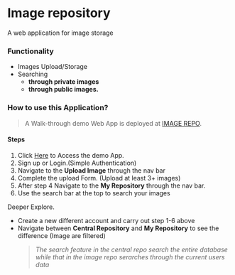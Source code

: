 # Image repository

A web application for image storage

### Functionality
- Images Upload/Storage 
- Searching 
    - **through private images**
    - **through public images.**


### How to use this Application?
> A Walk-through demo Web App is deployed at [IMAGE REPO](https://imagerepositoryapp.herokuapp.com).

#### Steps
1. Click [Here](https://imagerepositoryapp.herokuapp.com) to Access the demo App.
2. Sign up or Login.(Simple Authentication)
3. Navigate to the **Upload Image** through the nav bar
4. Complete the upload Form. (Upload at least 3+ images)
5. After step 4 Navigate to the **My Repository** through the nav bar.
6. Use the search bar at the top to search your images

Deeper Explore.
- Create a new different account and carry out step 1-6 above
- Navigate between **Central Repository** and **My Repository** to see the difference (Image are filtered)
    > *The search feature in the central repo search the entire database while that in the image repo serarches through the current users data*


